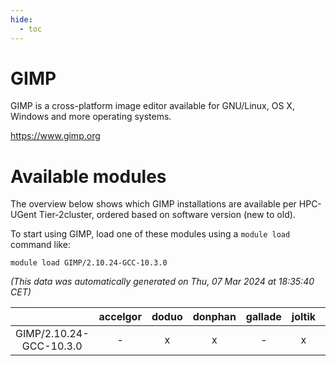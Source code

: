```yaml
---
hide:
  - toc
---
```


GIMP
====


GIMP is a cross-platform image editor available for GNU/Linux, OS X, Windows and more operating systems.

https://www.gimp.org
# Available modules


The overview below shows which GIMP installations are available per HPC-UGent Tier-2cluster, ordered based on software version (new to old).

To start using GIMP, load one of these modules using a `module load` command like:

```shell
module load GIMP/2.10.24-GCC-10.3.0
```

*(This data was automatically generated on Thu, 07 Mar 2024 at 18:35:40 CET)*  

| |accelgor|doduo|donphan|gallade|joltik|skitty|
| :---: | :---: | :---: | :---: | :---: | :---: | :---: |
|GIMP/2.10.24-GCC-10.3.0|-|x|x|-|x|-|
